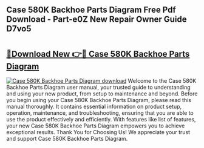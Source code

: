 ## Case 580K Backhoe Parts Diagram Free Pdf Download - Part-e0Z New Repair Owner Guide D7vo5

# <h2><a href="http://dfund4p.blite.top/?on=Case+580K+Backhoe+Parts+Diagram">🔗Download New 👉🔴 Case 580K Backhoe Parts Diagram</a></h2>

[![Case 580K Backhoe Parts Diagram download](https://i.imgur.com/lujVjoI.png)](http://dfund4p.blite.top/?on=Case+580K+Backhoe+Parts+Diagram)
Welcome to the Case 580K Backhoe Parts Diagram user manual, your trusted guide to understanding and using your new product, from setup to maintenance and beyond. Before you begin using your Case 580K Backhoe Parts Diagram, please read this manual thoroughly. It contains essential information on product setup, operation, maintenance, and troubleshooting, ensuring that you are able to use the product effectively and efficiently. With features like list of features, your new Case 580K Backhoe Parts Diagram empowers you to achieve exceptional results. Thank You for Choosing Us! We appreciate your trust and support Case 580K Backhoe Parts Diagram.
